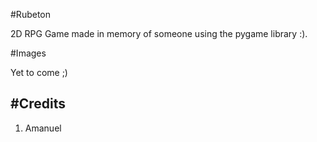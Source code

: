 #Rubeton


2D RPG Game made in memory of someone using the pygame library :). 


#Images

Yet to come ;)


#Credits
--- 

1) Amanuel
